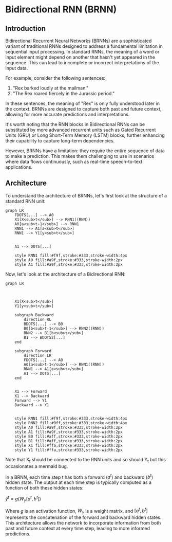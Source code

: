 # Bidirectional RNN (BRNN)

## Introduction

Bidirectional Recurrent Neural Networks (BRNNs) are a sophisticated variant of traditional RNNs designed to address a fundamental limitation in sequential input processing. In standard RNNs, the meaning of a word or input element might depend on another that hasn't yet appeared in the sequence. This can lead to incomplete or incorrect interpretations of the input data.

For example, consider the following sentences:
1. "Rex barked loudly at the mailman."
2. "The Rex roared fiercely in the Jurassic period."

In these sentences, the meaning of "Rex" is only fully understood later in the context. BRNNs are designed to capture both past and future context, allowing for more accurate predictions and interpretations.

It's worth noting that the RNN blocks in Bidirectional RNNs can be substituted by more advanced recurrent units such as Gated Recurrent Units (GRU) or Long Short-Term Memory (LSTM) blocks, further enhancing their capability to capture long-term dependencies.

However, BRNNs have a limitation: they require the entire sequence of data to make a prediction. This makes them challenging to use in scenarios where data flows continuously, such as real-time speech-to-text applications.

## Architecture

To understand the architecture of BRNNs, let's first look at the structure of a standard RNN unit:

```mermaid
graph LR
    FDOTS[...] --> A0
    X1[X<sub>t</sub>] --> RNN1((RNN))
    A0[a<sub>t-1</sub>] --> RNN1
    RNN1 --> A1[a<sub>t</sub>]
    RNN1 --> Y1[y<sub>t</sub>]
    
    
    A1 --> DOTS[...]
    
    style RNN1 fill:#f9f,stroke:#333,stroke-width:4px
    style A0 fill:#a9f,stroke:#333,stroke-width:2px
    style A1 fill:#a9f,stroke:#333,stroke-width:2px
```

Now, let's look at the architecture of a Bidirectional RNN:

```mermaid
graph LR



    X1[X<sub>t</sub>]
    Y1[y<sub>t</sub>]

    subgraph Backward
        direction RL
        BDOTS[...] --> B0
        B0[b<sub>t-1</sub>] --> RNN2((RNN))
        RNN2 --> B1[b<sub>t</sub>]
        B1 --> BDOTS2[...]
    end

    subgraph Forward
        direction LR
        FDOTS[...] --> A0
        A0[a<sub>t-1</sub>] --> RNN1((RNN))
        RNN1 --> A1[a<sub>t</sub>]
        A1 --> DOTS[...]
    end


    X1 --> Forward
    X1 --> Backward
    Forward --> Y1
    Backward --> Y1


    style RNN1 fill:#f9f,stroke:#333,stroke-width:4px
    style RNN2 fill:#9ff,stroke:#333,stroke-width:4px
    style A0 fill:#a9f,stroke:#333,stroke-width:2px
    style A1 fill:#a9f,stroke:#333,stroke-width:2px
    style B0 fill:#aff,stroke:#333,stroke-width:2px
    style B1 fill:#aff,stroke:#333,stroke-width:2px
    style X1 fill:#ffa,stroke:#333,stroke-width:2px
    style Y1 fill:#ffa,stroke:#333,stroke-width:2px
```

Note that X<sub>t</sub> should be connected to the RNN units and so should Y<sub>t</sub> but this occasionates a mermaid bug.

In a BRNN, each time step t has both a forward ($a^t_{}$) and backward ($b^t_{}$) hidden state. The output at each time step is typically computed as a function of both these hidden states:

$\hat{y}^t = g(W_y[a^t_{}, b^t_{}])$

Where $g$ is an activation function, $W_y$ is a weight matrix, and $[a^t_{}, b^t_{}]$ represents the concatenation of the forward and backward hidden states.
This architecture allows the network to incorporate information from both past and future context at every time step, leading to more informed predictions.